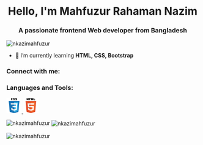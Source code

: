 

<h1 align="center">Hello, I'm Mahfuzur Rahaman Nazim</h1>
<h3 align="center">A passionate frontend Web developer from Bangladesh</h3>

<p align="left"> <img src="https://komarev.com/ghpvc/?username=nkazimahfuzur&label=Profile%20views&color=0e75b6&style=flat" alt="nkazimahfuzur" /> </p>

- 🌱 I’m currently learning **HTML, CSS, Bootstrap**

<h3 align="left">Connect with me:</h3>
<p align="left">
</p>

<h3 align="left">Languages and Tools:</h3>
<p align="left"> <a href="https://www.w3schools.com/css/" target="_blank" rel="noreferrer"> <img src="https://raw.githubusercontent.com/devicons/devicon/master/icons/css3/css3-original-wordmark.svg" alt="css3" width="40" height="40"/> </a> <a href="https://www.w3.org/html/" target="_blank" rel="noreferrer"> <img src="https://raw.githubusercontent.com/devicons/devicon/master/icons/html5/html5-original-wordmark.svg" alt="html5" width="40" height="40"/> </a> </p>

<p><img align="left" src="https://github-readme-stats.vercel.app/api/top-langs?username=nkazimahfuzur&show_icons=true&locale=en&layout=compact" alt="nkazimahfuzur" /></p>

<p>&nbsp;<img align="center" src="https://github-readme-stats.vercel.app/api?username=nkazimahfuzur&show_icons=true&locale=en" alt="nkazimahfuzur" /></p>

<p><img align="center" src="https://github-readme-streak-stats.herokuapp.com/?user=nkazimahfuzur&" alt="nkazimahfuzur" /></p>
